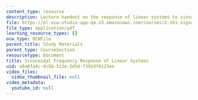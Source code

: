 ```yaml
---
content_type: resource
description: Lecture handout on the response of linear systems to sinusoidal inputs.
file: https://ol-ocw-studio-app-qa.s3.amazonaws.com/courses/2-161-signal-processing-continuous-and-discrete-fall-2008/a9a6fa4c4c56513e2d5df392df6123ee_bode.pdf
file_type: application/pdf
learning_resource_types: []
ocw_type: OCWFile
parent_title: Study Materials
parent_type: CourseSection
resourcetype: Document
title: Sinusoidal Frequency Response of Linear Systems
uid: a9a6fa4c-4c56-513e-2d5d-f392df6123ee
video_files:
  video_thumbnail_file: null
video_metadata:
  youtube_id: null
---
```

